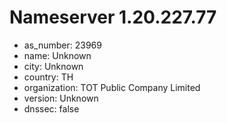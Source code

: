 # Nameserver 1.20.227.77

* as_number: 23969
* name: Unknown
* city: Unknown
* country: TH
* organization: TOT Public Company Limited
* version: Unknown
* dnssec: false
